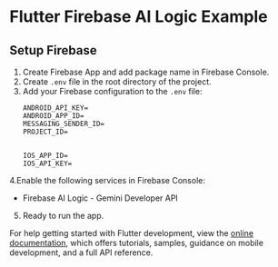 # Flutter Firebase AI Logic Example

## Setup Firebase
1. Create Firebase App and add package name in Firebase Console.
2. Create `.env` file in the root directory of the project.
3. Add your Firebase configuration to the `.env` file:
   ```
   ANDROID_API_KEY=
   ANDROID_APP_ID=
   MESSAGING_SENDER_ID=
   PROJECT_ID=
   
   
   IOS_APP_ID=
   IOS_API_KEY=

   ```

4.Enable the following services in Firebase Console:
   - Firebase AI Logic - Gemini Developer API
5. Ready to run the app.


For help getting started with Flutter development, view the
[online documentation](https://docs.flutter.dev/), which offers tutorials,
samples, guidance on mobile development, and a full API reference.
